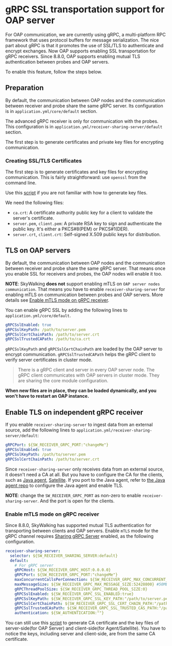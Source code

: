 # gRPC SSL transportation support for OAP server

For OAP communication, we are currently using gRPC, a multi-platform RPC framework that uses protocol buffers for message serialization. The nice part about gRPC is that it promotes the use of SSL/TLS to authenticate and encrypt exchanges. Now OAP supports enabling SSL transportation for gRPC receivers. Since 8.8.0, OAP supports enabling mutual TLS authentication between probes and OAP servers.

To enable this feature, follow the steps below.

## Preparation


By default, the communication between OAP nodes and the communication between receiver and probe share the same gRPC server. Its configuration is in `application.yml/core/default` section.

The advanced gRPC receiver is only for communication with the probes. This configuration is in `application.yml/receiver-sharing-server/default` section.


The first step is to generate certificates and private key files for encrypting communication.

### Creating SSL/TLS Certificates

The first step is to generate certificates and key files for encrypting communication. This is fairly straightforward: use `openssl` from the command line.

Use this [script](../../../../tools/TLS/tls_key_generate.sh) if you are not familiar with how to generate key files.

We need the following files:

* `ca.crt`: A certificate authority public key for a client to validate the server's certificate.
* `server.pem`, `client.pem`: A private RSA key to sign and authenticate the public key. It's either a PKCS#8(PEM) or PKCS#1(DER).
* `server.crt`, `client.crt`: Self-signed X.509 public keys for distribution.

## TLS on OAP servers

By default, the communication between OAP nodes and the communication between receiver and probe share the same gRPC server. That means once you enable SSL for receivers and probes, the OAP nodes will enable it too.


**NOTE**: SkyWalking **does not** support enabling mTLS on `OAP server nodes communication`. That means you have to enable `receiver-sharing-server` for enabling mTLS on communication between probes and OAP servers. More details see [Enable mTLS mode on gRPC receiver](#enable-mtls-mode-on-grpc-receiver).


You can enable gRPC SSL by adding the following lines to `application.yml/core/default`.

```yaml
gRPCSslEnabled: true
gRPCSslKeyPath: /path/to/server.pem
gRPCSslCertChainPath: /path/to/server.crt
gRPCSslTrustedCAPath: /path/to/ca.crt
```

`gRPCSslKeyPath` and `gRPCSslCertChainPath` are loaded by the OAP server to encrypt communication. `gRPCSslTrustedCAPath`
helps the gRPC client to verify server certificates in cluster mode.

> There is a gRPC client and server in every OAP server node. The gRPC client communicates with OAP servers in cluster mode. They are sharing the core module configuration.

**When new files are in place, they can be loaded dynamically, and you won't have to restart an OAP instance.**


## Enable TLS on independent gRPC receiver

If you enable `receiver-sharing-server` to ingest data from an external source, add the following lines to `application.yml/receiver-sharing-server/default`:

```yaml
gRPCPort: ${SW_RECEIVER_GRPC_PORT:"changeMe"}
gRPCSslEnabled: true
gRPCSslKeyPath: /path/to/server.pem
gRPCSslCertChainPath: /path/to/server.crt
```

Since `receiver-sharing-server` only receives data from an external source, it doesn't need a CA at all. But you have to configure the CA for the clients, such as [Java agent](http://github.com/apache/skywalking-java), [Satellite](http://github.com/apache/skywalking-satellite). If you port to the Java agent, refer to [the Java agent repo](http://github.com/apache/skywalking-java) to configure the Java agent and enable TLS.

**NOTE**: change the `SW_RECEIVER_GRPC_PORT` as non-zero to enable `receiver-sharing-server`. And the port is open for the clients.

### Enable mTLS mode on gRPC receiver

Since 8.8.0, SkyWalking has supported mutual TLS authentication for transporting between clients and OAP servers. Enable `mTLS` mode for the gRPC channel requires [Sharing gRPC Server](backend-expose.md) enabled, as the following configuration.

```yaml
receiver-sharing-server:
  selector: ${SW_RECEIVER_SHARING_SERVER:default}
  default:
    # For gRPC server
    gRPCHost: ${SW_RECEIVER_GRPC_HOST:0.0.0.0}
    gRPCPort: ${SW_RECEIVER_GRPC_PORT:"changeMe"}
    maxConcurrentCallsPerConnection: ${SW_RECEIVER_GRPC_MAX_CONCURRENT_CALL:0}
    maxMessageSize: ${SW_RECEIVER_GRPC_MAX_MESSAGE_SIZE:52428800} #50MB
    gRPCThreadPoolSize: ${SW_RECEIVER_GRPC_THREAD_POOL_SIZE:0}
    gRPCSslEnabled: ${SW_RECEIVER_GRPC_SSL_ENABLED:true}
    gRPCSslKeyPath: ${SW_RECEIVER_GRPC_SSL_KEY_PATH:"/path/to/server.pem"}
    gRPCSslCertChainPath: ${SW_RECEIVER_GRPC_SSL_CERT_CHAIN_PATH:"/path/to/server.crt"}
    gRPCSslTrustedCAsPath: ${SW_RECEIVER_GRPC_SSL_TRUSTED_CAS_PATH:"/path/to/ca.crt"}
    authentication: ${SW_AUTHENTICATION:""}
```

You can still use this [script](../../../../tools/TLS/tls_key_generate.sh) to generate CA certificate and the key files of server-side(for OAP Server) and client-side(for Agent/Satellite).
You have to notice the keys, including server and client-side, are from the same CA certificate.
